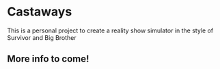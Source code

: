 # Castaways

This is a personal project to create a reality show simulator in the style of Survivor and Big Brother

## More info to come!

